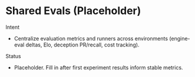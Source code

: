 # Shared Evals (Placeholder)

Intent
- Centralize evaluation metrics and runners across environments (engine-eval deltas, Elo, deception PR/recall, cost tracking).

Status
- Placeholder. Fill in after first experiment results inform stable metrics.
